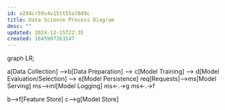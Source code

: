 ```yaml
---
id: o294cr59s4v15tt55a7849c
title: Data Science Process Diagram
desc: ""
updated: 2024-12-15T22:35
created: 1645907363147
---
```

<div class="mermaid">
  graph LR;

a[Data Collection] --&gt;b[Data Preparation] --&gt; c[Model Training] --&gt; d[Model Evaluation/Selection] --&gt; e[Model Persistence]
req[Requests]--&gt;ms[Model Serving]
ms--&gt;ml[Model Logging]
ms&lt;-.-&gt;g
ms&lt;-.-&gt;f





b--&gt;f[Feature Store]
c--&gt;g[Model Store]
</div>

